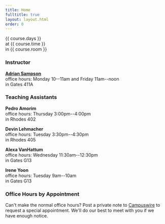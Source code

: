```yaml
---
title: Home
fulltitle: true
layout: layout.html
order: 0
---
```

{{ course.days }}  
at {{ course.time }}  
in {{ course.room }}

### Instructor

[**Adrian Sampson**][adrian]  
office hours: Monday 10--11am and Friday 11am--noon  
in Gates 411A

### Teaching Assistants

**Pedro Amorim**   
office hours: Thursday 3:00pm--4:00pm   
in Rhodes 402

**Devin Lehmacher**   
office hours: Tuesday 3:30pm--4:30pm   
in Rhodes 405

**Alexa VanHattum**  
office hours: Wednesday 11:30am--12:30pm  
in Gates G13

**Irene Yoon**  
office hours: Tuesday 9am--10am  
in Gates G13

### Office Hours by Appointment

Can't make the normal office hours? Post a private note to [Campuswire][cw] to request a special appointment.
We'll do our best to meet with you if we have enough notice.

[adrian]: http://www.cs.cornell.edu/~asampson/
[cw]: https://campuswire.com/p/G8507B91A

